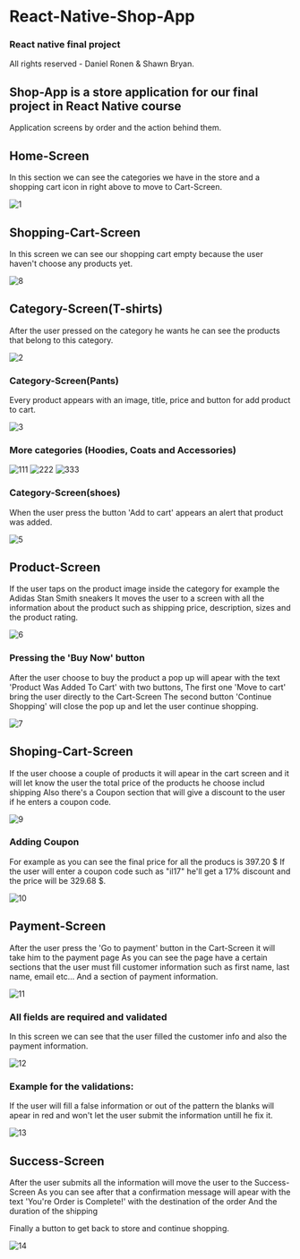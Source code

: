 # React-Native-Shop-App

### React native final project

All rights reserved - Daniel Ronen & Shawn Bryan.

## Shop-App is a store application for our final project in React Native course

Application screens by order and the action behind them.

## Home-Screen

In this section we can see the categories we have in the store
and a shopping cart icon in right above to move to Cart-Screen.

![1](AppScreens/1.jpeg)

## Shopping-Cart-Screen

In this screen we can see our shopping cart empty because the user haven't choose any products yet.

![8](AppScreens/8.jpeg)

## Category-Screen(T-shirts)

After the user pressed on the category he wants he can see the products that belong to this category.

![2](AppScreens/2.jpeg)

### Category-Screen(Pants)

Every product appears with an image, title, price and button for add product to cart.

![3](AppScreens/3.jpeg)

### More categories (Hoodies, Coats and Accessories)

![111](AppScreens/111.jpeg)
![222](AppScreens/222.jpeg)
![333](AppScreens/333.jpeg)

### Category-Screen(shoes)

When the user press the button 'Add to cart' appears an alert that product was added.

![5](AppScreens/5.jpeg)

## Product-Screen

If the user taps on the product image inside the category for example the Adidas Stan Smith sneakers
It moves the user to a screen with all the information about the product such as shipping price, description, sizes and the product rating.

![6](AppScreens/6.jpeg)

### Pressing the 'Buy Now' button

After the user choose to buy the product a pop up will apear with the text 'Product Was Added To Cart' with two buttons,
The first one 'Move to cart' bring the user directly to the Cart-Screen
The second button 'Continue Shopping' will close the pop up and let the user continue shopping.

![7](AppScreens/7.jpeg)

## Shoping-Cart-Screen

If the user choose a couple of products it will apear in the cart screen and it will let know the user the total price of the products he choose includ shipping
Also there's a Coupon section that will give a discount to the user if he enters a coupon code.

![9](AppScreens/9.jpeg)

### Adding Coupon

For example as you can see the final price for all the producs is 397.20 \$
If the user will enter a coupon code such as "il17" he'll get a 17% discount and the price will be 329.68 $.

![10](AppScreens/10.jpeg)

## Payment-Screen

After the user press the 'Go to payment' button in the Cart-Screen it will take him to the payment page
As you can see the page have a certain sections that the user must fill customer information such as first name, last name, email etc...
And a section of payment information.

![11](AppScreens/11.jpeg)

### All fields are required and validated

In this screen we can see that the user filled the customer info and also the payment information.

![12](AppScreens/12.jpeg)

### Example for the validations:

If the user will fill a false information or out of the pattern the blanks will apear in red and won't let the user submit the information untill he fix it.

![13](AppScreens/13.jpeg)

## Success-Screen

After the user submits all the information will move the user to the Success-Screen
As you can see after that a confirmation message will apear with the text 'You're Order is Complete!' with the destination of the order
And the duration of the shipping

Finally a button to get back to store and continue shopping.

![14](AppScreens/14.jpeg)
